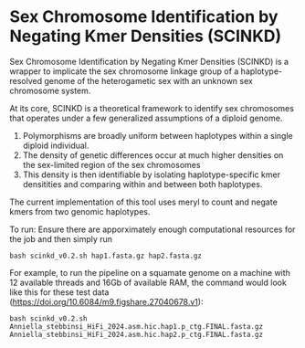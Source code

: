 # Sex Chromosome Identification by Negating Kmer Densities (SCINKD)
Sex Chromosome Identification by Negating Kmer Densities (SCINKD) is a wrapper to implicate the sex chromosome linkage group of a haplotype-resolved genome of the heterogametic sex with an unknown sex chromosome system.

At its core, SCINKD is a theoretical framework to identify sex chromosomes that operates under a few generalized assumptions of a diploid genome.
  1. Polymorphisms are broadly uniform between haplotypes within a single diploid individual.
  2. The density of genetic differences occur at much higher densities on the sex-limited region of the sex chromosomes
  3. This density is then identifiable by isolating haplotype-specific kmer densitities and comparing within and between both haplotypes.

The current implementation of this tool uses meryl to count and negate kmers from two genomic haplotypes.

To run: Ensure there are apporximately enough computational resources for the job and then simply run
```
bash scinkd_v0.2.sh hap1.fasta.gz hap2.fasta.gz 
```
For example, to run the pipeline on a squamate genome on a machine with 12 available threads and 16Gb of available RAM, the command would look like this for these test data (https://doi.org/10.6084/m9.figshare.27040678.v1):
```
bash scinkd_v0.2.sh Anniella_stebbinsi_HiFi_2024.asm.hic.hap1.p_ctg.FINAL.fasta.gz Anniella_stebbinsi_HiFi_2024.asm.hic.hap2.p_ctg.FINAL.fasta.gz
```
